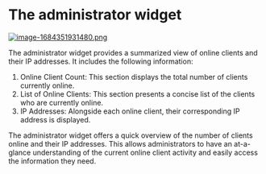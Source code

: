 # The administrator widget

[![image-1684351931480.png](https://doc.puq.info/uploads/images/gallery/2023-05/scaled-1680-/image-1684351931480.png)](https://doc.puq.info/uploads/images/gallery/2023-05/image-1684351931480.png)

The administrator widget provides a summarized view of online clients and their IP addresses. It includes the following information:

1. Online Client Count: This section displays the total number of clients currently online.
2. List of Online Clients: This section presents a concise list of the clients who are currently online.
3. IP Addresses: Alongside each online client, their corresponding IP address is displayed.

The administrator widget offers a quick overview of the number of clients online and their IP addresses. This allows administrators to have an at-a-glance understanding of the current online client activity and easily access the information they need.
